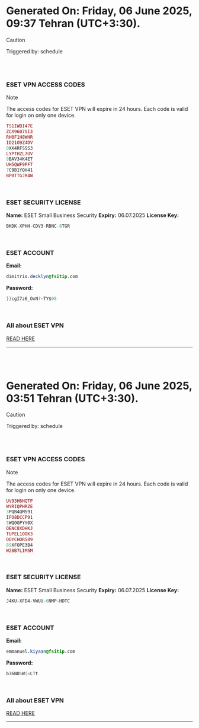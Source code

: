# Generated On: Friday, 06 June 2025, 09:37 Tehran (UTC+3:30).

> [!CAUTION]
> Triggered by: schedule

<br><br>

### ESET VPN ACCESS CODES

> [!NOTE]
> The access codes for ESET VPN will expire in 24 hours.
> Each code is valid for login on only one device.

```ruby
TS1IWBI47E
ZCX9607SI3
RH0F1H8WHR
ID21O9Z4DV
0XX4RFSSS3
LYPTHZL7UV
9BAV34K4ET
UH5QWF9PFT
7C9B1YQH41
BP0TTGJR4W
```

<br>

### ESET SECURITY LICENSE

**Name:** ESET Small Business Security
**Expiry:** 06.07.2025
**License Key:**

```POV-Ray SDL
BKDK-XPHH-CDV3-RBNC-8TGR
```

<br>

### ESET ACCOUNT

**Email:**

```CSS
dimitris.decklyn@fsitip.com
```

**Password:**

```POV-Ray SDL
}}cgI7z6_OxN?~TY$08
```

<br>

### All about ESET VPN

[READ HERE](https://t.me/F_NiREvil/2113)

---

<br><br>

# Generated On: Friday, 06 June 2025, 03:51 Tehran (UTC+3:30).

> [!CAUTION]
> Triggered by: schedule

<br><br>

### ESET VPN ACCESS CODES

> [!NOTE]
> The access codes for ESET VPN will expire in 24 hours.
> Each code is valid for login on only one device.

```ruby
UV93H6HQTP
WYRIQPHRZE
3PQB4QMS91
IFO8DCCP91
5WQOGPYY0X
OENC8XDHKJ
TUPEL1OOK3
OOYCHOR589
89XFOPE3B4
W28B7LIM5M
```

<br>

### ESET SECURITY LICENSE

**Name:** ESET Small Business Security
**Expiry:** 06.07.2025
**License Key:**

```POV-Ray SDL
J4KU-XFD4-VWUU-6NMP-HDTC
```

<br>

### ESET ACCOUNT

**Email:**

```CSS
emmanuel.kiyaan@fsitip.com
```

**Password:**

```POV-Ray SDL
b36N8%W(<LTt
```

<br>

### All about ESET VPN

[READ HERE](https://t.me/F_NiREvil/2113)

---

<br><br>

